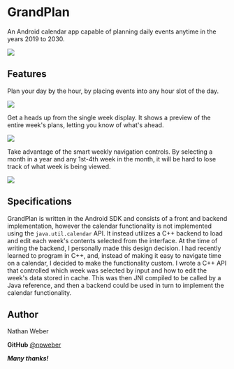 ﻿# **GrandPlan**

An Android calendar app capable of planning daily events anytime in the years 2019 to 2030.

![](https://github.com/npweber/GrandPlan/raw/main/screenshots/Shot12.png)

## Features

Plan your day by the hour, by placing events into any hour slot of the day.

![](https://github.com/npweber/GrandPlan/raw/main/screenshots/Shot7.png)

Get a heads up from the single week display. It shows a preview of the entire week's plans, letting you know of what's ahead.

![](https://github.com/npweber/GrandPlan/raw/main/screenshots/Shot9.png)

Take advantage of the smart weekly navigation controls. By selecting a month in a year and any 1st-4th week in the month, it will be hard to lose track of what week is being viewed.

![](https://github.com/npweber/GrandPlan/raw/main/screenshots/Shot3.png)

## Specifications

GrandPlan is written in the Android SDK and consists of a front and backend implementation, however the calendar functionality is not implemented using the `java.util.calendar` API. It instead utilizes a C++ backend to load and edit each week's contents selected from the interface. At the time of writing the backend, I personally made this design decision. I had recently learned to program in C++, and, instead of making it easy to navigate time on a calendar, I decided to make the functionality custom. I wrote a C++ API that controlled which week was selected by input and how to edit the week's data stored in cache. This was then JNI compiled to be called by a Java reference, and then a backend could be used in turn to implement the calendar functionality.


 ## **Author**
Nathan Weber

**GitHub** [@npweber](https://github.com/npweber/)

***Many thanks!***

